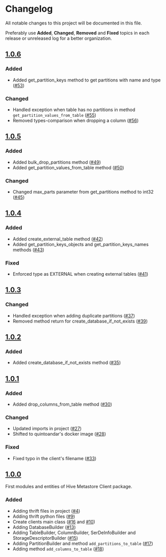 # Changelog
All notable changes to this project will be documented in this file.

Preferably use **Added**, **Changed**, **Removed** and **Fixed** topics in each release or unreleased log for a better organization.

## [1.0.6](https://github.com/quintoandar/hive-metastore-client/releases/tag/1.0.6)
### Added
* Added get_partition_keys method to get partitions with name and type ([#53](https://github.com/quintoandar/hive-metastore-client/pull/53))

### Changed
* Handled exception when table has no partitions in method `get_partition_values_from_table` ([#55](https://github.com/quintoandar/hive-metastore-client/pull/55))
* Removed types-comparison when dropping a column ([#56](https://github.com/quintoandar/hive-metastore-client/pull/56))

## [1.0.5](https://github.com/quintoandar/hive-metastore-client/releases/tag/1.0.5)
### Added
* Added bulk_drop_partitions method ([#49](https://github.com/quintoandar/hive-metastore-client/pull/49))
* Added get_partition_values_from_table method ([#50](https://github.com/quintoandar/hive-metastore-client/pull/50))

### Changed
* Changed max_parts parameter from get_partitions method to int32 ([#45](https://github.com/quintoandar/hive-metastore-client/pull/45))

## [1.0.4](https://github.com/quintoandar/hive-metastore-client/releases/tag/1.0.4)
### Added
* Added create_external_table method ([#42](https://github.com/quintoandar/hive-metastore-client/pull/42))
* Added get_partition_keys_objects and get_partition_keys_names methods ([#43](https://github.com/quintoandar/hive-metastore-client/pull/43))

### Fixed
* Enforced type as EXTERNAL when creating external tables ([#41](https://github.com/quintoandar/hive-metastore-client/issues/41))

## [1.0.3](https://github.com/quintoandar/hive-metastore-client/releases/tag/1.0.3)
### Changed
* Handled exception when adding duplicate partitions ([#37](https://github.com/quintoandar/hive-metastore-client/pull/37))
* Removed method return for create_database_if_not_exists ([#39](https://github.com/quintoandar/hive-metastore-client/pull/39))

## [1.0.2](https://github.com/quintoandar/hive-metastore-client/releases/tag/1.0.2)
### Added
* Added create_database_if_not_exists method ([#35](https://github.com/quintoandar/hive-metastore-client/pull/35))

## [1.0.1](https://github.com/quintoandar/hive-metastore-client/releases/tag/1.0.1)
### Added
* Added drop_columns_from_table method ([#30](https://github.com/quintoandar/hive-metastore-client/pull/30))

### Changed
* Updated imports in project ([#27](https://github.com/quintoandar/hive-metastore-client/pull/27))
* Shifted to quintoandar's docker image ([#28](https://github.com/quintoandar/hive-metastore-client/pull/28))

### Fixed
* Fixed typo in the client's filename ([#33](https://github.com/quintoandar/hive-metastore-client/pull/33))

## [1.0.0](https://github.com/quintoandar/hive-metastore-client/releases/tag/1.0.0)
First modules and entities of Hive Metastore Client package.

### Added
* Adding thrift files in project ([#4](https://github.com/quintoandar/hive-metastore-client/pull/4))
* Adding thrift python files ([#9](https://github.com/quintoandar/hive-metastore-client/pull/9))
* Create clients main class ([#16](https://github.com/quintoandar/hive-metastore-client/pull/16) and [#10](https://github.com/quintoandar/hive-metastore-client/pull/10))
* Adding DatabaseBuilder ([#13](https://github.com/quintoandar/hive-metastore-client/pull/13))
* Adding TableBuilder, ColumnBuilder, SerDeInfoBuilder and StorageDescriptorBuilder ([#15](https://github.com/quintoandar/hive-metastore-client/pull/15))
* Adding PartitionBuilder and method `add_partitions_to_table` ([#17](https://github.com/quintoandar/hive-metastore-client/pull/17))
* Adding method `add_columns_to_table` ([#18](https://github.com/quintoandar/hive-metastore-client/pull/18))